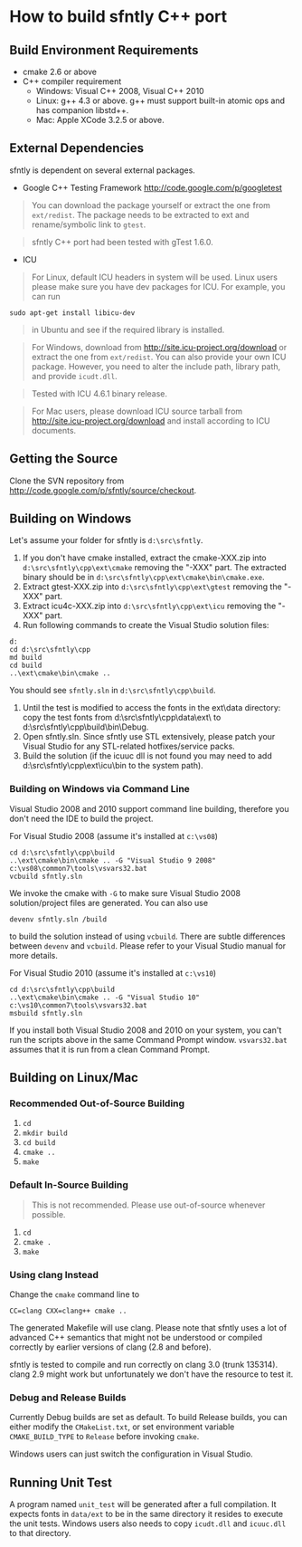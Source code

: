 # How to build sfntly C++ port #

## Build Environment Requirements ##
  * cmake 2.6 or above
  * C++ compiler requirement
    * Windows: Visual C++ 2008, Visual C++ 2010
    * Linux: g++ 4.3 or above.  g++ must support built-in atomic ops and has companion libstd++.
    * Mac: Apple XCode 3.2.5 or above.

## External Dependencies ##

sfntly is dependent on several external packages.

  * Google C++ Testing Framework http://code.google.com/p/googletest
> You can download the package yourself or extract the one from `ext/redist`.  The package needs to be extracted to ext and rename/symbolic link to `gtest`.

> sfntly C++ port had been tested with gTest 1.6.0.

  * ICU
> For Linux, default ICU headers in system will be used.  Linux users please make sure you have dev packages for ICU.  For example, you can run
```
sudo apt-get install libicu-dev
```
> in Ubuntu and see if the required library is installed.

> For Windows, download from http://site.icu-project.org/download or extract the one from `ext/redist`. You can also provide your own ICU package. However, you need to alter the include path, library path, and provide `icudt.dll`.

> Tested with ICU 4.6.1 binary release.

> For Mac users, please download ICU source tarball from http://site.icu-project.org/download and install according to ICU documents.

## Getting the Source ##
Clone the SVN repository from http://code.google.com/p/sfntly/source/checkout.

## Building on Windows ##
Let's assume your folder for sfntly is `d:\src\sfntly`.
  1. If you don't have cmake installed, extract the cmake-XXX.zip into `d:\src\sfntly\cpp\ext\cmake` removing the "-XXX" part. The extracted binary should be in `d:\src\sfntly\cpp\ext\cmake\bin\cmake.exe`.
  1. Extract gtest-XXX.zip into `d:\src\sfntly\cpp\ext\gtest` removing the "-XXX" part.
  1. Extract icu4c-XXX.zip into `d:\src\sfntly\cpp\ext\icu` removing the "-XXX" part.
  1. Run following commands to create the Visual Studio solution files:
```
d:
cd d:\src\sfntly\cpp
md build
cd build
..\ext\cmake\bin\cmake ..
```
You should see `sfntly.sln` in `d:\src\sfntly\cpp\build`.
  1. Until the test is modified to access the fonts in the ext\data directory: copy the test fonts from d:\src\sfntly\cpp\data\ext\ to d:\src\sfntly\cpp\build\bin\Debug.
  1. Open sfntly.sln.  Since sfntly use STL extensively, please patch your Visual Studio for any STL-related hotfixes/service packs.
  1. Build the solution (if the icuuc dll is not found you may need to add d:\src\sfntly\cpp\ext\icu\bin to the system path).

### Building on Windows via Command Line ###
Visual Studio 2008 and 2010 support command line building, therefore you don't need the IDE to build the project.

For Visual Studio 2008 (assume it's installed at `c:\vs08`)
```
cd d:\src\sfntly\cpp\build
..\ext\cmake\bin\cmake .. -G "Visual Studio 9 2008"
c:\vs08\common7\tools\vsvars32.bat
vcbuild sfntly.sln
```

We invoke the cmake with `-G` to make sure Visual Studio 2008 solution/project files are generated.  You can also use

```
devenv sfntly.sln /build
```

to build the solution instead of using `vcbuild`.  There are subtle differences between `devenv` and `vcbuild`.  Please refer to your Visual Studio manual for more details.

For Visual Studio 2010 (assume it's installed at `c:\vs10`)
```
cd d:\src\sfntly\cpp\build
..\ext\cmake\bin\cmake .. -G "Visual Studio 10"
c:\vs10\common7\tools\vsvars32.bat
msbuild sfntly.sln
```

If you install both Visual Studio 2008 and 2010 on your system, you can't run the scripts above in the same Command Prompt window.  `vsvars32.bat` assumes that it is run from a clean Command Prompt.

## Building on Linux/Mac ##

### Recommended Out-of-Source Building ###
  1. `cd` _<sfntly dir>_
  1. `mkdir build`
  1. `cd build`
  1. `cmake ..`
  1. `make`

### Default In-Source Building ###
> This is not recommended.  Please use out-of-source whenever possible.
  1. `cd` _<sfntly dir>_
  1. `cmake .`
  1. `make`

### Using clang Instead ###
Change the `cmake` command line to
```
CC=clang CXX=clang++ cmake ..
```
The generated Makefile will use clang.  Please note that sfntly uses a lot of advanced C++ semantics that might not be understood or compiled correctly by earlier versions of clang (2.8 and before).

sfntly is tested to compile and run correctly on clang 3.0 (trunk 135314).  clang 2.9 might work but unfortunately we don't have the resource to test it.

### Debug and Release Builds ###
Currently Debug builds are set as default.  To build Release builds, you can either modify the `CMakeList.txt`, or set environment variable `CMAKE_BUILD_TYPE` to `Release` before invoking `cmake`.

Windows users can just switch the configuration in Visual Studio.

## Running Unit Test ##
A program named `unit_test` will be generated after a full compilation.  It expects fonts in `data/ext` to be in the same directory it resides to execute the unit tests.  Windows users also needs to copy `icudt.dll` and `icuuc.dll` to that directory.